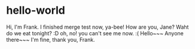 # hello-world

Hi, I'm Frank. I finished merge test now, ya-bee!
How are you, Jane? Waht do we eat tonight? :D
oh, no! you can't see me now. :(
Hello~~~ Anyone there~~~
I'm fine, thank you, Frank.
